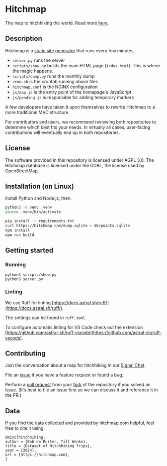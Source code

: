 # Hitchmap

The map to hitchhiking the world. Read more [here](https://hitchwiki.org/en/Hitchwiki:Maps).


## Description

Hitchmap is a [static site generator](https://en.wikipedia.org/wiki/Static_site_generator) that runs every few minutes.

- `server.py` runs the server
- `scripts/show.py` builds the main HTML page (`index.html`). This is where the magic happens.
- `scripts/dump.py` runs the monthly dump
- `cron.sh` is the crontab running above files
- `hitchmap.conf` is the NGINX configuration
- `js/map.js` is the entry point of the homepage's JavaScript
- `js/pending.js` is responsible for adding temporary markers

A few developers have taken it upon themselves to rewrite Hitchmap to a more traditional MVC structure.

For contributors and users, we recommend reviewing both repositories to determine which best fits your needs. In virtually all cases, user-facing contributions will eventually end up in both repositories.

## License

The software provided in this repository is licensed under AGPL 3.0. The Hitchmap database is licensed under the ODBL, the license used by OpenStreetMap.

## Installation (on Linux)

Install Python and Node.js, then:

```bash
python3 -m venv .venv
source .venv/bin/activate

pip install -r requirements.txt
curl https://hitchmap.com/dump.sqlite > db/points.sqlite
npm install
npm run build
```

## Getting started
### Running

```
python3 scripts/show.py
python3 server.py
```

### Linting

We use Ruff for linting [https://docs.astral.sh/ruff/](https://docs.astral.sh/ruff/).

The settings can be found in `ruff.toml`.

To configure automatic linting for VS Code check out the extension [https://github.com/astral-sh/ruff-vscode](https://github.com/astral-sh/ruff-vscode).

## Contributing
Join the conversation about a map for hitchhiking in our [Signal Chat](https://signal.group/#CjQKIDyYgIxcOUCEPYu8-JawC_tv1bcgkAhvbISRZkN45MMVEhCtydy3DOOCKEAE_tsR6g9s).

File an [issue](https://github.com/bopjesvla/hitch/issues) if you have a feature request or found a bug.

Perform a [pull request](https://github.com/bopjesvla/hitch/pulls) from your [fork](https://github.com/bopjesvla/hitch/fork) of the repository if you solved an issue. (It's best to file an issue first so we can discuss it and reference it in the PR.)

## Data
If you find the data collected and provided by hitchmap.com helpful, feel free to cite it using:
```
@misc{hitchhiking,
author = {Bob de Ruiter, Till Wenke},
title = {Dataset of Hitchhiking Trips},
year = {2024},
url = {https://hitchmap.com},
}
```

